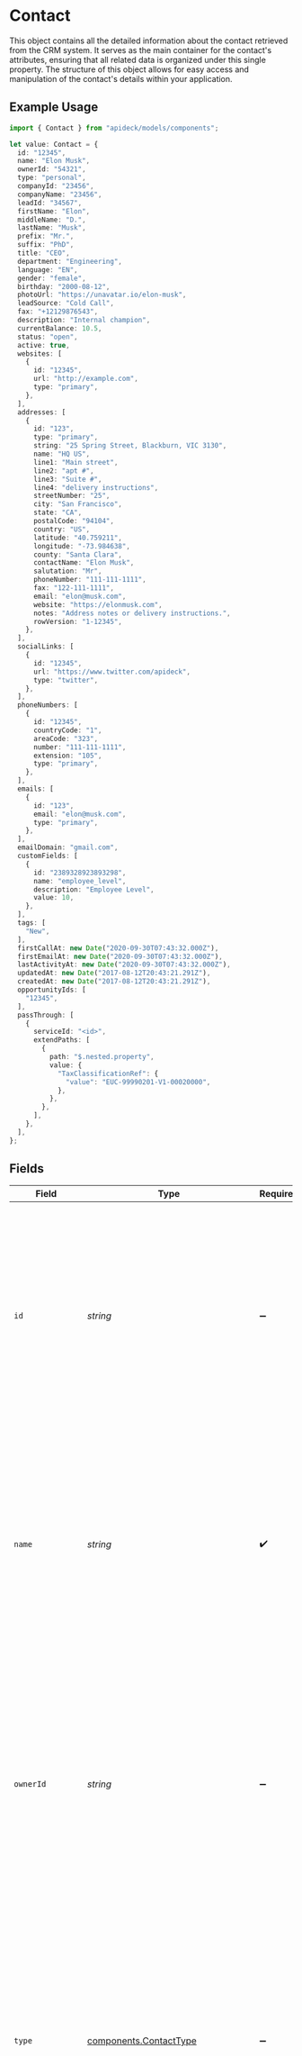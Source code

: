 # Contact

This object contains all the detailed information about the contact retrieved from the CRM system. It serves as the main container for the contact's attributes, ensuring that all related data is organized under this single property. The structure of this object allows for easy access and manipulation of the contact's details within your application.

## Example Usage

```typescript
import { Contact } from "apideck/models/components";

let value: Contact = {
  id: "12345",
  name: "Elon Musk",
  ownerId: "54321",
  type: "personal",
  companyId: "23456",
  companyName: "23456",
  leadId: "34567",
  firstName: "Elon",
  middleName: "D.",
  lastName: "Musk",
  prefix: "Mr.",
  suffix: "PhD",
  title: "CEO",
  department: "Engineering",
  language: "EN",
  gender: "female",
  birthday: "2000-08-12",
  photoUrl: "https://unavatar.io/elon-musk",
  leadSource: "Cold Call",
  fax: "+12129876543",
  description: "Internal champion",
  currentBalance: 10.5,
  status: "open",
  active: true,
  websites: [
    {
      id: "12345",
      url: "http://example.com",
      type: "primary",
    },
  ],
  addresses: [
    {
      id: "123",
      type: "primary",
      string: "25 Spring Street, Blackburn, VIC 3130",
      name: "HQ US",
      line1: "Main street",
      line2: "apt #",
      line3: "Suite #",
      line4: "delivery instructions",
      streetNumber: "25",
      city: "San Francisco",
      state: "CA",
      postalCode: "94104",
      country: "US",
      latitude: "40.759211",
      longitude: "-73.984638",
      county: "Santa Clara",
      contactName: "Elon Musk",
      salutation: "Mr",
      phoneNumber: "111-111-1111",
      fax: "122-111-1111",
      email: "elon@musk.com",
      website: "https://elonmusk.com",
      notes: "Address notes or delivery instructions.",
      rowVersion: "1-12345",
    },
  ],
  socialLinks: [
    {
      id: "12345",
      url: "https://www.twitter.com/apideck",
      type: "twitter",
    },
  ],
  phoneNumbers: [
    {
      id: "12345",
      countryCode: "1",
      areaCode: "323",
      number: "111-111-1111",
      extension: "105",
      type: "primary",
    },
  ],
  emails: [
    {
      id: "123",
      email: "elon@musk.com",
      type: "primary",
    },
  ],
  emailDomain: "gmail.com",
  customFields: [
    {
      id: "2389328923893298",
      name: "employee_level",
      description: "Employee Level",
      value: 10,
    },
  ],
  tags: [
    "New",
  ],
  firstCallAt: new Date("2020-09-30T07:43:32.000Z"),
  firstEmailAt: new Date("2020-09-30T07:43:32.000Z"),
  lastActivityAt: new Date("2020-09-30T07:43:32.000Z"),
  updatedAt: new Date("2017-08-12T20:43:21.291Z"),
  createdAt: new Date("2017-08-12T20:43:21.291Z"),
  opportunityIds: [
    "12345",
  ],
  passThrough: [
    {
      serviceId: "<id>",
      extendPaths: [
        {
          path: "$.nested.property",
          value: {
            "TaxClassificationRef": {
              "value": "EUC-99990201-V1-00020000",
            },
          },
        },
      ],
    },
  ],
};
```

## Fields

| Field                                                                                                                                                                                                                                                                                                                                            | Type                                                                                                                                                                                                                                                                                                                                             | Required                                                                                                                                                                                                                                                                                                                                         | Description                                                                                                                                                                                                                                                                                                                                      | Example                                                                                                                                                                                                                                                                                                                                          |
| ------------------------------------------------------------------------------------------------------------------------------------------------------------------------------------------------------------------------------------------------------------------------------------------------------------------------------------------------ | ------------------------------------------------------------------------------------------------------------------------------------------------------------------------------------------------------------------------------------------------------------------------------------------------------------------------------------------------ | ------------------------------------------------------------------------------------------------------------------------------------------------------------------------------------------------------------------------------------------------------------------------------------------------------------------------------------------------ | ------------------------------------------------------------------------------------------------------------------------------------------------------------------------------------------------------------------------------------------------------------------------------------------------------------------------------------------------ | ------------------------------------------------------------------------------------------------------------------------------------------------------------------------------------------------------------------------------------------------------------------------------------------------------------------------------------------------ |
| `id`                                                                                                                                                                                                                                                                                                                                             | *string*                                                                                                                                                                                                                                                                                                                                         | :heavy_minus_sign:                                                                                                                                                                                                                                                                                                                               | A unique identifier assigned to the contact within the CRM system. This ID is crucial for referencing the contact in future API calls or database queries, ensuring that operations are performed on the correct contact record. The format is typically a string of alphanumeric characters.                                                    | 12345                                                                                                                                                                                                                                                                                                                                            |
| `name`                                                                                                                                                                                                                                                                                                                                           | *string*                                                                                                                                                                                                                                                                                                                                         | :heavy_check_mark:                                                                                                                                                                                                                                                                                                                               | The full name of the contact as stored in the CRM system. This field is essential for identifying the contact in user interfaces and reports, providing a human-readable reference to the contact's identity. The name is expected to be a string containing both first and last names.                                                          | Elon Musk                                                                                                                                                                                                                                                                                                                                        |
| `ownerId`                                                                                                                                                                                                                                                                                                                                        | *string*                                                                                                                                                                                                                                                                                                                                         | :heavy_minus_sign:                                                                                                                                                                                                                                                                                                                               | The identifier of the user or entity that owns or manages the contact within the CRM system. This field helps in assigning responsibility and tracking who is accountable for the contact's information and interactions. The owner ID is typically a string that matches the ID format used for users or entities in the system.                | 54321                                                                                                                                                                                                                                                                                                                                            |
| `type`                                                                                                                                                                                                                                                                                                                                           | [components.ContactType](../../models/components/contacttype.md)                                                                                                                                                                                                                                                                                 | :heavy_minus_sign:                                                                                                                                                                                                                                                                                                                               | Specifies the type or category of the contact, such as 'individual' or 'organization'. This classification helps in organizing contacts and applying specific business logic based on the contact type. The type is represented as a string and may influence how the contact is handled in various CRM processes.                               | personal                                                                                                                                                                                                                                                                                                                                         |
| `companyId`                                                                                                                                                                                                                                                                                                                                      | *string*                                                                                                                                                                                                                                                                                                                                         | :heavy_minus_sign:                                                                                                                                                                                                                                                                                                                               | The unique identifier for the company associated with the contact. This ID is used to link the contact to their respective company within the CRM system, allowing for easy retrieval and management of company-related information.                                                                                                             | 23456                                                                                                                                                                                                                                                                                                                                            |
| `companyName`                                                                                                                                                                                                                                                                                                                                    | *string*                                                                                                                                                                                                                                                                                                                                         | :heavy_minus_sign:                                                                                                                                                                                                                                                                                                                               | The full name of the company that the contact is associated with. This field provides a human-readable reference to the company, facilitating easier identification and understanding of the contact's business affiliations.                                                                                                                    | 23456                                                                                                                                                                                                                                                                                                                                            |
| `leadId`                                                                                                                                                                                                                                                                                                                                         | *string*                                                                                                                                                                                                                                                                                                                                         | :heavy_minus_sign:                                                                                                                                                                                                                                                                                                                               | The unique identifier for the lead associated with the contact. This ID helps in tracking the contact's origin or potential business opportunity within the CRM system, aiding in lead management and follow-up processes.                                                                                                                       | 34567                                                                                                                                                                                                                                                                                                                                            |
| `firstName`                                                                                                                                                                                                                                                                                                                                      | *string*                                                                                                                                                                                                                                                                                                                                         | :heavy_minus_sign:                                                                                                                                                                                                                                                                                                                               | The first name of the contact person. This field is used to personalize communications and manage contact records effectively within the CRM system.                                                                                                                                                                                             | Elon                                                                                                                                                                                                                                                                                                                                             |
| `middleName`                                                                                                                                                                                                                                                                                                                                     | *string*                                                                                                                                                                                                                                                                                                                                         | :heavy_minus_sign:                                                                                                                                                                                                                                                                                                                               | The middle name of the contact person, if available. This field can be used for more precise identification and personalization of the contact within the CRM system.                                                                                                                                                                            | D.                                                                                                                                                                                                                                                                                                                                               |
| `lastName`                                                                                                                                                                                                                                                                                                                                       | *string*                                                                                                                                                                                                                                                                                                                                         | :heavy_minus_sign:                                                                                                                                                                                                                                                                                                                               | The last name of the contact, representing the family name or surname. This field is part of the contact's personal identification details and is typically used in formal communications and documentation. It is returned as a string and may be used to sort or filter contacts within the CRM system.                                        | Musk                                                                                                                                                                                                                                                                                                                                             |
| `prefix`                                                                                                                                                                                                                                                                                                                                         | *string*                                                                                                                                                                                                                                                                                                                                         | :heavy_minus_sign:                                                                                                                                                                                                                                                                                                                               | The prefix of the contact, such as 'Mr.', 'Ms.', or 'Dr.'. This field provides additional context to the contact's name, often used in formal address or correspondence. It is returned as a string and can be used to personalize communications.                                                                                               | Mr.                                                                                                                                                                                                                                                                                                                                              |
| `suffix`                                                                                                                                                                                                                                                                                                                                         | *string*                                                                                                                                                                                                                                                                                                                                         | :heavy_minus_sign:                                                                                                                                                                                                                                                                                                                               | The suffix of the contact, such as 'Jr.', 'Sr.', or 'III'. This field adds further distinction to the contact's name, often indicating generational or professional titles. It is returned as a string and can be included in formal documentation or identification.                                                                            | PhD                                                                                                                                                                                                                                                                                                                                              |
| `title`                                                                                                                                                                                                                                                                                                                                          | *string*                                                                                                                                                                                                                                                                                                                                         | :heavy_minus_sign:                                                                                                                                                                                                                                                                                                                               | The job title of the contact, indicating their professional role or position within their organization. This field helps identify the contact's responsibilities and authority level, and is returned as a string. It can be used to tailor communications or understand the contact's role in business interactions.                            | CEO                                                                                                                                                                                                                                                                                                                                              |
| `department`                                                                                                                                                                                                                                                                                                                                     | *string*                                                                                                                                                                                                                                                                                                                                         | :heavy_minus_sign:                                                                                                                                                                                                                                                                                                                               | The department within the organization where the contact works. This field provides insight into the contact's area of expertise or responsibility, and is returned as a string. It can be useful for routing communications or understanding the organizational structure.                                                                      | Engineering                                                                                                                                                                                                                                                                                                                                      |
| `language`                                                                                                                                                                                                                                                                                                                                       | *string*                                                                                                                                                                                                                                                                                                                                         | :heavy_minus_sign:                                                                                                                                                                                                                                                                                                                               | The language code representing the contact's preferred language, formatted according to ISO 639-1 standards. This helps in localizing communication with the contact, such as 'EN' for English in the United States.                                                                                                                             | EN                                                                                                                                                                                                                                                                                                                                               |
| `gender`                                                                                                                                                                                                                                                                                                                                         | [components.ContactGender](../../models/components/contactgender.md)                                                                                                                                                                                                                                                                             | :heavy_minus_sign:                                                                                                                                                                                                                                                                                                                               | The gender of the contact, which may be used for personalized communication or demographic analysis. This field is optional and can include values such as 'male', 'female', or other gender identities.                                                                                                                                         | female                                                                                                                                                                                                                                                                                                                                           |
| `birthday`                                                                                                                                                                                                                                                                                                                                       | *string*                                                                                                                                                                                                                                                                                                                                         | :heavy_minus_sign:                                                                                                                                                                                                                                                                                                                               | The contact's date of birth, formatted as a string. This information can be used for age verification, birthday greetings, or demographic insights. The format typically follows the 'YYYY-MM-DD' standard.                                                                                                                                      | 2000-08-12                                                                                                                                                                                                                                                                                                                                       |
| ~~`image`~~                                                                                                                                                                                                                                                                                                                                      | *string*                                                                                                                                                                                                                                                                                                                                         | :heavy_minus_sign:                                                                                                                                                                                                                                                                                                                               | : warning: ** DEPRECATED **: This will be removed in a future release, please migrate away from it as soon as possible.<br/><br/>A string containing the URL or path to the contact's image. This can be used to display the contact's picture in user interfaces or reports. The field is optional and may be empty if no image is available.   | https://unavatar.io/elon-musk                                                                                                                                                                                                                                                                                                                    |
| `photoUrl`                                                                                                                                                                                                                                                                                                                                       | *string*                                                                                                                                                                                                                                                                                                                                         | :heavy_minus_sign:                                                                                                                                                                                                                                                                                                                               | The URL pointing to the contact's photo, which can be used to visually represent the contact in applications or reports. This field provides a direct link to the image file hosted online.                                                                                                                                                      | https://unavatar.io/elon-musk                                                                                                                                                                                                                                                                                                                    |
| `leadSource`                                                                                                                                                                                                                                                                                                                                     | *string*                                                                                                                                                                                                                                                                                                                                         | :heavy_minus_sign:                                                                                                                                                                                                                                                                                                                               | Indicates the origin from which the contact was acquired, such as a marketing campaign, referral, or direct inquiry. This information helps in understanding the contact's background and tailoring communication strategies. The value is expected to be a descriptive string that identifies the source.                                       | Cold Call                                                                                                                                                                                                                                                                                                                                        |
| `fax`                                                                                                                                                                                                                                                                                                                                            | *string*                                                                                                                                                                                                                                                                                                                                         | :heavy_minus_sign:                                                                                                                                                                                                                                                                                                                               | Contains the fax number associated with the contact, formatted as a string. This field is useful for businesses that still utilize fax communication and need to store this information for sending or receiving documents.                                                                                                                      | +12129876543                                                                                                                                                                                                                                                                                                                                     |
| `description`                                                                                                                                                                                                                                                                                                                                    | *string*                                                                                                                                                                                                                                                                                                                                         | :heavy_minus_sign:                                                                                                                                                                                                                                                                                                                               | Provides a textual description or notes about the contact, which may include personal preferences, important dates, or other relevant information. This field is a string and can be used to store additional context about the contact that may not fit into other predefined fields.                                                           | Internal champion                                                                                                                                                                                                                                                                                                                                |
| `currentBalance`                                                                                                                                                                                                                                                                                                                                 | *number*                                                                                                                                                                                                                                                                                                                                         | :heavy_minus_sign:                                                                                                                                                                                                                                                                                                                               | Represents the current financial balance associated with the contact, typically in the context of outstanding invoices or credits. This numeric value helps in financial tracking and management within the CRM system.                                                                                                                          | 10.5                                                                                                                                                                                                                                                                                                                                             |
| `status`                                                                                                                                                                                                                                                                                                                                         | *string*                                                                                                                                                                                                                                                                                                                                         | :heavy_minus_sign:                                                                                                                                                                                                                                                                                                                               | Denotes the current state or condition of the contact within the CRM system, such as active, inactive, or pending. This status helps in determining the level of engagement or the next steps in managing the contact relationship.                                                                                                              | open                                                                                                                                                                                                                                                                                                                                             |
| `active`                                                                                                                                                                                                                                                                                                                                         | *boolean*                                                                                                                                                                                                                                                                                                                                        | :heavy_minus_sign:                                                                                                                                                                                                                                                                                                                               | Indicates whether the contact is currently active within the CRM system. A value of 'true' means the contact is active, while 'false' indicates they are inactive. This status can affect how the contact is displayed or interacted with in the application.                                                                                    | true                                                                                                                                                                                                                                                                                                                                             |
| `websites`                                                                                                                                                                                                                                                                                                                                       | [components.ContactWebsites](../../models/components/contactwebsites.md)[]                                                                                                                                                                                                                                                                       | :heavy_minus_sign:                                                                                                                                                                                                                                                                                                                               | A list of websites associated with the contact. Each entry in the array represents a website object containing details such as the URL and type. This allows for multiple websites to be linked to a single contact, providing a comprehensive view of their online presence.                                                                    |                                                                                                                                                                                                                                                                                                                                                  |
| `addresses`                                                                                                                                                                                                                                                                                                                                      | [components.ContactAddresses](../../models/components/contactaddresses.md)[]                                                                                                                                                                                                                                                                     | :heavy_minus_sign:                                                                                                                                                                                                                                                                                                                               | An array containing all the addresses associated with the contact. Each entry in the array represents a distinct address object, providing comprehensive address details for the contact. This allows for multiple addresses to be linked to a single contact, reflecting real-world scenarios where a contact might have more than one address. |                                                                                                                                                                                                                                                                                                                                                  |
| `socialLinks`                                                                                                                                                                                                                                                                                                                                    | [components.ContactSocialLinks](../../models/components/contactsociallinks.md)[]                                                                                                                                                                                                                                                                 | :heavy_minus_sign:                                                                                                                                                                                                                                                                                                                               | An array containing the social media links associated with the contact. Each element in the array represents a distinct social media profile, providing URLs and types for easy integration and display.                                                                                                                                         |                                                                                                                                                                                                                                                                                                                                                  |
| `phoneNumbers`                                                                                                                                                                                                                                                                                                                                   | [components.ContactPhoneNumbers](../../models/components/contactphonenumbers.md)[]                                                                                                                                                                                                                                                               | :heavy_minus_sign:                                                                                                                                                                                                                                                                                                                               | An array of phone numbers associated with the contact. Each entry in the array represents a different phone number, allowing for multiple contact methods to be stored and accessed.                                                                                                                                                             |                                                                                                                                                                                                                                                                                                                                                  |
| `emails`                                                                                                                                                                                                                                                                                                                                         | [components.ContactEmails](../../models/components/contactemails.md)[]                                                                                                                                                                                                                                                                           | :heavy_minus_sign:                                                                                                                                                                                                                                                                                                                               | An array containing the email addresses associated with the contact. Each entry in the array provides detailed information about a specific email, including its unique identifier and type, facilitating comprehensive contact management.                                                                                                      |                                                                                                                                                                                                                                                                                                                                                  |
| `emailDomain`                                                                                                                                                                                                                                                                                                                                    | *string*                                                                                                                                                                                                                                                                                                                                         | :heavy_minus_sign:                                                                                                                                                                                                                                                                                                                               | The email domain associated with the contact's primary email address. This string value represents the domain part of the email, such as 'example.com', and is useful for categorizing or filtering contacts based on their email provider. This field is optional and may not be present if the email domain is not specified.                  | gmail.com                                                                                                                                                                                                                                                                                                                                        |
| `customFields`                                                                                                                                                                                                                                                                                                                                   | [components.ContactCustomFields](../../models/components/contactcustomfields.md)[]                                                                                                                                                                                                                                                               | :heavy_minus_sign:                                                                                                                                                                                                                                                                                                                               | An array containing custom fields associated with the contact. Each entry in the array represents a specific custom field, allowing for additional, user-defined information to be stored alongside standard contact details. This field is optional and can be used to extend the contact's data model with organization-specific attributes.   |                                                                                                                                                                                                                                                                                                                                                  |
| `tags`                                                                                                                                                                                                                                                                                                                                           | *string*[]                                                                                                                                                                                                                                                                                                                                       | :heavy_minus_sign:                                                                                                                                                                                                                                                                                                                               | An array of tags associated with the contact. Tags are used to categorize and organize contacts within the CRM system, allowing for easier filtering and segmentation. Each tag is represented as a string within the array.                                                                                                                     | [<br/>"New"<br/>]                                                                                                                                                                                                                                                                                                                                |
| `firstCallAt`                                                                                                                                                                                                                                                                                                                                    | [Date](https://developer.mozilla.org/en-US/docs/Web/JavaScript/Reference/Global_Objects/Date)                                                                                                                                                                                                                                                    | :heavy_minus_sign:                                                                                                                                                                                                                                                                                                                               | The date and time when the first call was made to or from the contact. This timestamp helps track the initial point of telephonic interaction with the contact, formatted as an ISO 8601 string.                                                                                                                                                 | 2020-09-30T07:43:32.000Z                                                                                                                                                                                                                                                                                                                         |
| `firstEmailAt`                                                                                                                                                                                                                                                                                                                                   | [Date](https://developer.mozilla.org/en-US/docs/Web/JavaScript/Reference/Global_Objects/Date)                                                                                                                                                                                                                                                    | :heavy_minus_sign:                                                                                                                                                                                                                                                                                                                               | The date and time when the first email was sent to or received from the contact. This information is crucial for understanding the timeline of email communications, formatted as an ISO 8601 string.                                                                                                                                            | 2020-09-30T07:43:32.000Z                                                                                                                                                                                                                                                                                                                         |
| `lastActivityAt`                                                                                                                                                                                                                                                                                                                                 | [Date](https://developer.mozilla.org/en-US/docs/Web/JavaScript/Reference/Global_Objects/Date)                                                                                                                                                                                                                                                    | :heavy_minus_sign:                                                                                                                                                                                                                                                                                                                               | The date and time when the contact last engaged in any activity within the CRM system. This timestamp helps track the most recent interaction or update related to the contact, aiding in activity monitoring and engagement analysis. The format is typically ISO 8601, such as '2023-10-05T14:48:00Z'.                                         | 2020-09-30T07:43:32.000Z                                                                                                                                                                                                                                                                                                                         |
| `customMappings`                                                                                                                                                                                                                                                                                                                                 | [components.ContactCustomMappings](../../models/components/contactcustommappings.md)                                                                                                                                                                                                                                                             | :heavy_minus_sign:                                                                                                                                                                                                                                                                                                                               | An object containing any custom mappings configured for the contact resource. This field includes additional, user-defined data mappings that extend the standard contact information, allowing for tailored data integration and processing. The structure of this object depends on the specific custom mappings set up in the CRM.            |                                                                                                                                                                                                                                                                                                                                                  |
| `updatedAt`                                                                                                                                                                                                                                                                                                                                      | [Date](https://developer.mozilla.org/en-US/docs/Web/JavaScript/Reference/Global_Objects/Date)                                                                                                                                                                                                                                                    | :heavy_minus_sign:                                                                                                                                                                                                                                                                                                                               | The date and time when the contact's information was last updated in the CRM system. This timestamp is crucial for understanding the recency of the data and ensuring that the most current information is being used. The format follows ISO 8601 standards, such as '2023-10-05T14:48:00Z'.                                                    | 2017-08-12T20:43:21.291Z                                                                                                                                                                                                                                                                                                                         |
| `createdAt`                                                                                                                                                                                                                                                                                                                                      | [Date](https://developer.mozilla.org/en-US/docs/Web/JavaScript/Reference/Global_Objects/Date)                                                                                                                                                                                                                                                    | :heavy_minus_sign:                                                                                                                                                                                                                                                                                                                               | The date and time when the contact was initially created in the CRM system. This timestamp provides historical context about the contact's entry into the system, useful for tracking the duration of the contact's presence. The format is ISO 8601, like '2023-10-05T14:48:00Z'.                                                               | 2017-08-12T20:43:21.291Z                                                                                                                                                                                                                                                                                                                         |
| `opportunityIds`                                                                                                                                                                                                                                                                                                                                 | *string*[]                                                                                                                                                                                                                                                                                                                                       | :heavy_minus_sign:                                                                                                                                                                                                                                                                                                                               | An array of identifiers representing opportunities associated with the contact. Each ID corresponds to a specific opportunity record in the CRM, linking the contact to potential or ongoing business engagements. This array facilitates the tracking and management of opportunities related to the contact.                                   |                                                                                                                                                                                                                                                                                                                                                  |
| `passThrough`                                                                                                                                                                                                                                                                                                                                    | [components.ContactPassThrough](../../models/components/contactpassthrough.md)[]                                                                                                                                                                                                                                                                 | :heavy_minus_sign:                                                                                                                                                                                                                                                                                                                               | An array that allows the inclusion of service-specific custom data or modifications when creating or updating resources. This property is optional and can be used to pass additional information that may be required by specific services.                                                                                                     |                                                                                                                                                                                                                                                                                                                                                  |